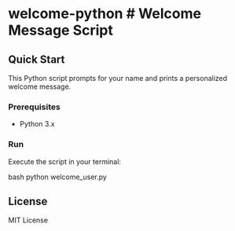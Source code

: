 # welcome-python # Welcome Message Script

## Quick Start

This Python script prompts for your name and prints a personalized welcome message.

### Prerequisites

- Python 3.x

### Run

Execute the script in your terminal:

bash
python welcome_user.py


## License

MIT License

